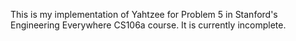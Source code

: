 This is my implementation of Yahtzee for Problem 5 in Stanford's Engineering Everywhere CS106a course. It is currently incomplete.
